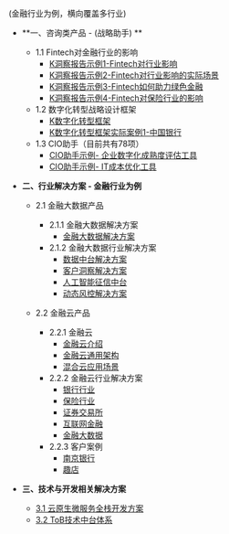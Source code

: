 (金融行业为例，横向覆盖多行业)

- **一、咨询类产品 - (战略助手) **
  - 1.1 Fintech对金融行业的影响
    - [K洞察报告示例1-Fintech对行业影响](/Advisory/FinTech/影响未来金融行业的七大科技要素)
    - [K洞察报告示例2-Fintech对行业影响的实际场景](/Advisory/FinTech/金融科技用例图谱全景扫描)
    - [K洞察报告示例3-Fintech如何助力绿色金融](/Advisory/FinTech/FinTech如何助力绿色金融)
    - [K洞察报告示例4-Fintech对保险行业的影响](/Advisory/FinTech/用物联网构建保险行业数字生态系统)
  - 1.2 数字化转型战略设计框架
    - [K数字化转型框架](/Advisory/DT/数字化转型框架)
    - [K数字化转型框架实际案例1-中国银行](/Advisory/DT/DT案例中国银行数字化转型)
  - 1.3 CIO助手（目前共有78项）
    - [CIO助手示例- 企业数字化成熟度评估工具](/Advisory/CIOA/企业数字化转型成熟度评估)
    - [CIO助手示例- IT成本优化工具](/Advisory/CIOA/企业IT降本增效工具集)



- **二、行业解决方案 - 金融行业为例**

  - 2.1 金融大数据产品
    - 2.1.1 金融大数据解决方案
      - [金融大数据解决方案](/BigData/金融大数据解决方案)
    - 2.1.2 金融大数据行业解决方案
      - [数据中台解决方案](/BigData/数据中台解决方案)
      - [客户洞察解决方案](/BigData/客户洞察解决方案)
      - [人工智能征信中台](/BigData/人工智能征信中台)
      - [动态风控解决方案](/BigData/人工智能征信中台)

  - 2.2 金融云产品
    - 2.2.1 金融云
      - [金融云介绍](/Cloud/金融云简介)
      - [金融云通用架构](/Cloud/金融云通用架构)
      - [混合云应用场景](/Cloud/混合云应用场景)
    - 2.2.2 金融云行业解决方案
      - [银行行业](/Cloud/银行行业)
      - [保险行业](/Cloud/保险行业)
      - [证券交易所](/Cloud/证券交易所)
      - [互联网金融](/Cloud/互联网金融)
      - [金融大数据](/Cloud/金融大数据)
    - 2.2.3 客户案例
      - [南京银行](/Cloud/南京银行)
      - [趣店](/Cloud/趣店)



- **三、技术与开发相关解决方案**
  - [3.1 云原生微服务全栈开发方案](/Tech/云原生微服务全栈开发解决方案)
  - [3.2 ToB技术中台体系](/Tech/ToB技术中台解决方案)

<br>

